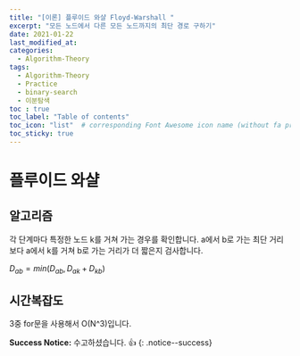 ```yaml
---
title: "[이론] 플루이드 와샬 Floyd-Warshall "
excerpt: "모든 노드에서 다른 모든 노드까지의 최단 경로 구하기"
date: 2021-01-22
last_modified_at:
categories:
  - Algorithm-Theory
tags:
  - Algorithm-Theory
  - Practice
  - binary-search
  - 이분탐색
toc : true
toc_label: "Table of contents"
toc_icon: "list"  # corresponding Font Awesome icon name (without fa prefix)
toc_sticky: true
---
```


# 플루이드 와샬

## 알고리즘

각 단계마다 특정한 노드 k를 거쳐 가는 경우를 확인합니다. a에서 b로 가는 최단 거리보다 a에서 k를 거쳐 b로 가는 거리가 더 짧은지 검사합니다.  

$D_{ab} = min(D_{ab}, D_{ak} + D_{kb})$

## 시간복잡도

3중 for문을 사용해서 O(N^3)입니다.  

**Success Notice:**
수고하셨습니다. :+1:
{: .notice--success}